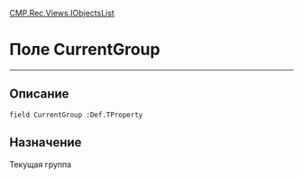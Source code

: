 ﻿---
Link: CMP.Rec.Views.IObjectsList.@CurrentGroup
---

<!---  Навигация
[Имя проекта](#) :
-->
[CMP.Rec.Views.IObjectsList](Default)

# Поле CurrentGroup
---

## Описание

    field CurrentGroup :Def.TProperty

<!--
## Аргументы{#Args}

### Аргумент1

Описание аргумента 1
-->

## Назначение

Текущая группа

<!--
## Пример

    CurrentGroup...
-->

